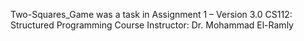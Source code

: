  Two-Squares_Game was a task in Assignment 1 – Version 3.0
 CS112: Structured Programming
 Course Instructor:
 Dr. Mohammad El-Ramly
 
